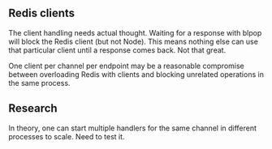 ## Redis clients

The client handling needs actual thought. Waiting for a response with blpop
will block the Redis client (but not Node). This means nothing else can
use that particular client until a response comes back. Not that great.

One client per channel per endpoint may be a reasonable compromise between
overloading Redis with clients and blocking unrelated operations in the same
process.

## Research

In theory, one can start multiple handlers for the same channel in different
processes to scale. Need to test it.
